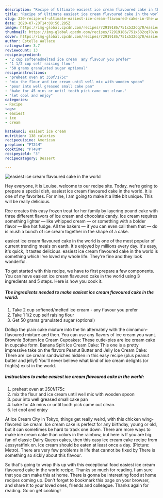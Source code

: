 ```yaml
---
description: "Recipe of Ultimate easiest ice cream flavoured cake in the world"
title: "Recipe of Ultimate easiest ice cream flavoured cake in the world"
slug: 220-recipe-of-ultimate-easiest-ice-cream-flavoured-cake-in-the-world
date: 2020-07-20T14:08:56.285Z
image: https://img-global.cpcdn.com/recipes/72919186/751x532cq70/easiest-ice-cream-flavoured-cake-in-the-world-recipe-main-photo.jpg
thumbnail: https://img-global.cpcdn.com/recipes/72919186/751x532cq70/easiest-ice-cream-flavoured-cake-in-the-world-recipe-main-photo.jpg
cover: https://img-global.cpcdn.com/recipes/72919186/751x532cq70/easiest-ice-cream-flavoured-cake-in-the-world-recipe-main-photo.jpg
author: Estelle Wallace
ratingvalue: 3.7
reviewcount: 13
recipeingredient:
- "2 cup softenedmelted ice cream  any flavour you prefer"
- "1 1/2 cup self raising flour"
- "50 grams granulated sugar optional"
recipeinstructions:
- "preheat oven at 350f/175c"
- "mix the flour and ice cream until well mix with wooden spoon"
- "pour into well greased small cake pan"
- "bake for 45 mins or until tooth pick came out clean."
- "let cool and enjoy"
categories:
- Recipe
tags:
- easiest
- ice
- cream

katakunci: easiest ice cream 
nutrition: 138 calories
recipecuisine: American
preptime: "PT24M"
cooktime: "PT48M"
recipeyield: "3"
recipecategory: Dessert

---
```



![easiest ice cream flavoured cake in the world](https://img-global.cpcdn.com/recipes/72919186/751x532cq70/easiest-ice-cream-flavoured-cake-in-the-world-recipe-main-photo.jpg)

Hey everyone, it is Louise, welcome to our recipe site. Today, we're going to prepare a special dish, easiest ice cream flavoured cake in the world. It is one of my favorites. For mine, I am going to make it a little bit unique. This will be really delicious.

Ree creates this easy frozen treat for her family by layering pound cake with three different flavors of ice cream and chocolate candy. Ice cream requires something lighter — like whipped cream — or something with a bolder flavor — like hot fudge. All the bakers — if you can even call them that — do is mush a bunch of ice cream together in the shape of a cake.

easiest ice cream flavoured cake in the world is one of the most popular of current trending meals on earth. It's enjoyed by millions every day. It's easy, it's quick, it tastes delicious. easiest ice cream flavoured cake in the world is something which I've loved my whole life. They're fine and they look wonderful.


To get started with this recipe, we have to first prepare a few components. You can have easiest ice cream flavoured cake in the world using 3 ingredients and 5 steps. Here is how you cook it.

##### The ingredients needed to make easiest ice cream flavoured cake in the world:

1. Take 2 cup softened/melted ice cream - any flavour you prefer
1. Take 1 1/2 cup self raising flour
1. Get 50 grams granulated sugar (optional)


Dollop the plain cake mixture into the tin alternately with the cinnamon-flavoured mixture and then. You can use any flavors of ice cream you want. Brownie Bottom Ice Cream Cupcakes: These cutie-pies are ice cream cake in cupcake form. Banana Split Ice Cream Cake: This one is a pretty impressive take on the flavors Peanut Butter and Jelly Ice Cream Cake: There are ice cream sandwiches hidden in this easy recipe (plus peanut butter and jelly!) You&#39;ll never believe what kind of ice cream delights (or frights) exist in the world. 

##### Instructions to make easiest ice cream flavoured cake in the world:

1. preheat oven at 350f/175c
1. mix the flour and ice cream until well mix with wooden spoon
1. pour into well greased small cake pan
1. bake for 45 mins or until tooth pick came out clean.
1. let cool and enjoy


At Ice Cream City in Tokyo, things get really weird, with this chicken wing-flavored ice cream. Ice cream cake is perfect for any birthday, young or old, but it can sometimes be hard to track one down. There are more ways to make ice cream cake than colors in the rainbow, but here is If you are big fan of classic Dairy Queen cakes, then this easy ice cream cake recipe from Jessyratfink on. Ice cream should be eaten at least once a day. (Picture: Metro). There are very few problems in life that cannot be fixed by There is something so sickly about this flavour. 

So that's going to wrap this up with this exceptional food easiest ice cream flavoured cake in the world recipe. Thanks so much for reading. I am sure that you can make this at home. There is gonna be interesting food at home recipes coming up. Don't forget to bookmark this page on your browser, and share it to your loved ones, friends and colleague. Thanks again for reading. Go on get cooking!
